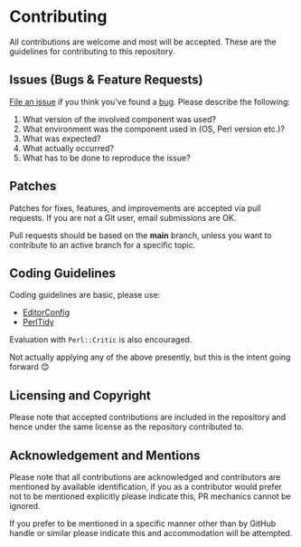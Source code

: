 # Contributing

All contributions are welcome and most will be accepted.
These are the guidelines for contributing to this repository.

## Issues (Bugs &amp; Feature Requests)

[File an issue](https://github.com/dyacob/DateTime-Calendar-Coptic/issues) if you think you've found a [bug](https://en.wikipedia.org/wiki/Software_bug). Please describe the following:

1. What version of the involved component was used?
2. What environment was the component used in (OS, Perl version etc.)?
3. What was expected?
4. What actually occurred?
5. What has to be done to reproduce the issue?

## Patches

Patches for fixes, features, and improvements are accepted via pull requests. If you are not a Git user, email submissions are OK.

Pull requests should be based on the **main** branch, unless you want to contribute to an active branch for a specific topic.

## Coding Guidelines

Coding guidelines are basic, please use:

- [EditorConfig](http://editorconfig.org/)
- [PerlTidy](http://perltidy.sourceforge.net/)

Evaluation with `Perl::Critic` is also encouraged.

Not actually applying any of the above presently, but this is the intent going forward 😊


## Licensing and Copyright

Please note that accepted contributions are included in the repository and hence under the same license as the repository contributed to.

## Acknowledgement and Mentions

Please note that all contributions are acknowledged and contributors are mentioned by available identification, if you as a contributor would prefer not to be mentioned explicitly please indicate this, PR mechanics cannot be ignored.

If you prefer to be mentioned in a specific manner other than by GitHub handle or similar please indicate this and accommodation will be attempted.
